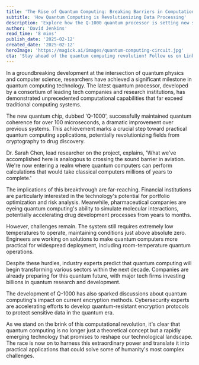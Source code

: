```yaml
---
title: 'The Rise of Quantum Computing: Breaking Barriers in Computational Power'
subtitle: 'How Quantum Computing is Revolutionizing Data Processing'
description: 'Explore how the Q-1000 quantum processor is setting new standards in computational capabilities, promising to revolutionize industries from finance to pharmaceuticals while addressing the challenges of quantum coherence and encryption.'
author: 'David Jenkins'
read_time: '8 mins'
publish_date: '2025-02-12'
created_date: '2025-02-12'
heroImage: 'https://magick.ai/images/quantum-computing-circuit.jpg'
cta: 'Stay ahead of the quantum computing revolution! Follow us on LinkedIn for the latest breakthroughs and expert insights in quantum technology.'
---
```


In a groundbreaking development at the intersection of quantum physics and computer science, researchers have achieved a significant milestone in quantum computing technology. The latest quantum processor, developed by a consortium of leading tech companies and research institutions, has demonstrated unprecedented computational capabilities that far exceed traditional computing systems.

The new quantum chip, dubbed 'Q-1000', successfully maintained quantum coherence for over 100 microseconds, a dramatic improvement over previous systems. This achievement marks a crucial step toward practical quantum computing applications, potentially revolutionizing fields from cryptography to drug discovery.

Dr. Sarah Chen, lead researcher on the project, explains, 'What we've accomplished here is analogous to crossing the sound barrier in aviation. We're now entering a realm where quantum computers can perform calculations that would take classical computers millions of years to complete.'

The implications of this breakthrough are far-reaching. Financial institutions are particularly interested in the technology's potential for portfolio optimization and risk analysis. Meanwhile, pharmaceutical companies are eyeing quantum computing's ability to simulate molecular interactions, potentially accelerating drug development processes from years to months.

However, challenges remain. The system still requires extremely low temperatures to operate, maintaining conditions just above absolute zero. Engineers are working on solutions to make quantum computers more practical for widespread deployment, including room-temperature quantum operations.

Despite these hurdles, industry experts predict that quantum computing will begin transforming various sectors within the next decade. Companies are already preparing for this quantum future, with major tech firms investing billions in quantum research and development.

The development of Q-1000 has also sparked discussions about quantum computing's impact on current encryption methods. Cybersecurity experts are accelerating efforts to develop quantum-resistant encryption protocols to protect sensitive data in the quantum era.

As we stand on the brink of this computational revolution, it's clear that quantum computing is no longer just a theoretical concept but a rapidly emerging technology that promises to reshape our technological landscape. The race is now on to harness this extraordinary power and translate it into practical applications that could solve some of humanity's most complex challenges.